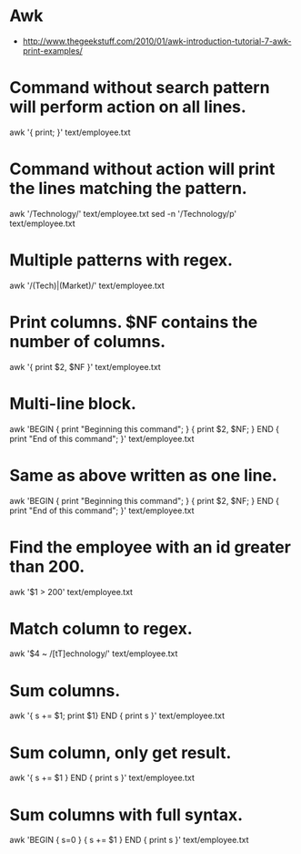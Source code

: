 # Awk



- <http://www.thegeekstuff.com/2010/01/awk-introduction-tutorial-7-awk-print-examples/>





# Command without search pattern will perform action on all lines.
awk '{ print; }' text/employee.txt

# Command without action will print the lines matching the pattern.
awk '/Technology/' text/employee.txt
sed -n '/Technology/p' text/employee.txt

# Multiple patterns with regex.
awk '/(Tech)|(Market)/' text/employee.txt

# Print columns. $NF contains the number of columns.
awk '{ print $2, $NF }' text/employee.txt

# Multi-line block.
awk 'BEGIN { print "Beginning this command"; }
{ print $2, $NF; }
END { print "End of this command"; }' text/employee.txt

# Same as above written as one line.
awk 'BEGIN { print "Beginning this command"; } { print $2, $NF; } END { print "End of this command"; }' text/employee.txt

# Find the employee with an id greater than 200.
awk '$1 > 200' text/employee.txt

# Match column to regex.
awk '$4 ~ /[tT]echnology/' text/employee.txt

# Sum columns.
awk '{ s += $1; print $1} END { print s }' text/employee.txt

# Sum column, only get result.
awk '{ s += $1 } END { print s }' text/employee.txt

# Sum columns with full syntax.
awk 'BEGIN { s=0 } { s += $1 } END { print s }' text/employee.txt


